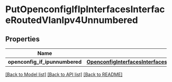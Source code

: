 # PutOpenconfigIfIpInterfacesInterfaceRoutedVlanIpv4Unnumbered

## Properties
Name | Type | Description | Notes
------------ | ------------- | ------------- | -------------
**openconfig_if_ipunnumbered** | [**OpenconfigInterfacesInterfacesOpenconfiginterfacesinterfacesSubinterfacesOpenconfigifipipv4Unnumbered**](OpenconfigInterfacesInterfacesOpenconfiginterfacesinterfacesSubinterfacesOpenconfigifipipv4Unnumbered.md) |  | [optional] 

[[Back to Model list]](../README.md#documentation-for-models) [[Back to API list]](../README.md#documentation-for-api-endpoints) [[Back to README]](../README.md)


